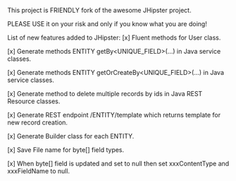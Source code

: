 This project is FRIENDLY fork of the awesome JHipster project.

PLEASE USE it on your risk and only if you know what you are doing!

List of new features added to JHipster:
[x] Fluent methods for User class.

[x] Generate methods ENTITY getBy<UNIQUE_FIELD>(...) in Java service classes.

[x] Generate methods ENTITY getOrCreateBy<UNIQUE_FIELD>(...) in Java service classes.

[x] Generate method to delete multiple records by ids in Java REST Resource classes.

[x] Generate REST endpoint /ENTITY/template which returns template for new record creation.

[x] Generate Builder class for each ENTITY.

[x] Save File name for byte[] field types.

[x] When byte[] field is updated and set to null then set xxxContentType and xxxFieldName to null.